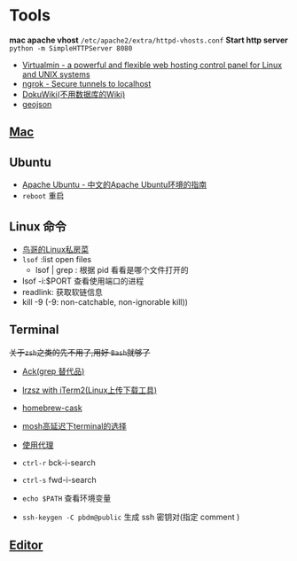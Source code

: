 # Tools

**mac apache vhost** `/etc/apache2/extra/httpd-vhosts.conf`
**Start http server** `python -m SimpleHTTPServer 8080`

* [Virtualmin - a powerful and flexible web hosting control panel for Linux and UNIX systems](http://www.virtualmin.com/)
* [ngrok - Secure tunnels to localhost](https://ngrok.com/)
* [DokuWiki(不用数据库的Wiki)](https://www.dokuwiki.org/dokuwiki)
* [geojson](http://geojson.org/)

## [Mac](2018-06-07-mac.md)

## Ubuntu

* [Apache Ubuntu - 中文的Apache Ubuntu环境的指南](http://wiki.ubuntu.org.cn/Apache)
* `reboot` 重启

## Linux 命令

* [鸟哥的Linux私房菜](http://linux.vbird.org)
* `lsof` :list open files
  * lsof | grep <pid>: 根据 pid 看看是哪个文件打开的
* lsof -i:$PORT 查看使用端口的进程
* readlink: 获取软链信息
* kill -9 (-9: non-catchable, non-ignorable kill))

## Terminal

~~关于`zsh`之类的先不用了,用好 `Bash`就够了~~

* [Ack(grep 替代品)](http://beyondgrep.com/documentation/)
* [lrzsz with iTerm2(Linux上传下载工具)](http://ixhan.com/2013/11/run-sz-rz-on-mac-with-iterm2/)
* [homebrew-cask](https://github.com/caskroom/homebrew-cask)
* [mosh高延迟下terminal的选择](https://mosh.mit.edu/)
* [使用代理](http://blog.fazero.cc/2015/09/15/%E8%AE%A9%E7%BB%88%E7%AB%AF%E8%B5%B0%E4%BB%A3%E7%90%86%E7%9A%84%E5%87%A0%E7%A7%8D%E6%96%B9%E6%B3%95/)

* `ctrl-r` bck-i-search
* `ctrl-s` fwd-i-search
* `echo $PATH` 查看环境变量
* `ssh-keygen -C pbdm@public` 生成 ssh 密钥对(指定 comment )

## [Editor](2015-12-14-editor.md)
